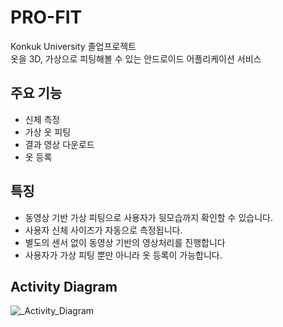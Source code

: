 # PRO-FIT
Konkuk University 졸업프로젝트    
옷을 3D, 가상으로 피팅해볼 수 있는 안드로이드 어플리케이션 서비스
    
## 주요 기능
- 신체 측정
- 가상 옷 피팅
- 결과 영상 다운로드
- 옷 등록
    
## 특징
- 동영상 기반 가상 피팅으로 사용자가 뒷모습까지 확인할 수 있습니다.
- 사용자 신체 사이즈가 자동으로 측정됩니다.
- 별도의 센서 없이 동영상 기반의 영상처리를 진행합니다
- 사용자가 가상 피팅 뿐만 아니라 옷 등록이 가능합니다.

## Activity Diagram
![_Activity_Diagram](https://user-images.githubusercontent.com/49053341/116825307-a3cf9a80-abc9-11eb-8aaa-eda6d12dcbe5.png)

